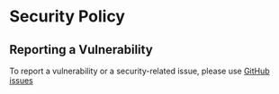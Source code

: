 # Security Policy

## Reporting a Vulnerability

To report a vulnerability or a security-related issue, please use [GitHub issues](https://github.com/krec05/dev-box/issues)
